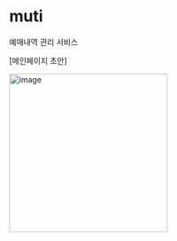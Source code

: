 # muti

예매내역 관리 서비스

[메인페이지 초안]

<img width="286" alt="image" src="https://github.com/kjeongh/muti/assets/88549117/05a382aa-3443-48c7-b957-611dcaedd742">

